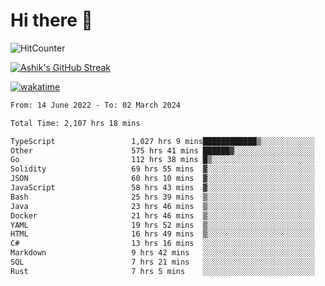 # Hi there 👋

![HitCounter](https://hits.seeyoufarm.com/api/count/incr/badge.svg?url=https%3A%2F%2Fgithub.com%2Fashrhmn1212%2Fhit-counter)

<!-- ![Contribution Graph](https://github-readme-activity-graph.cyclic.app/graph?username=ashrhmn) -->


<!-- [![Top Langs](https://github-readme-stats.vercel.app/api/top-langs/?username=ashrhmn&layout=compact&theme=synthwave&langs_count=10&card_width=445)](https://github.com/anuraghazra/github-readme-stats) -->

[![Ashik's GitHub Streak](https://github-readme-streak-stats.herokuapp.com/?user=ashrhmn&theme=blood&fire=DD7F1C&background=151515&dates=9f9f9f&border=DD2727)](https://git.io/streak-stats)

<!-- ![Ashik's GitHub stats](https://github-readme-stats.vercel.app/api/?username=ashrhmn&show_icons=true&title_color=fff&icon_color=79ff97&text_color=9f9f9f&bg_color=151515) -->

[![wakatime](https://wakatime.com/badge/user/3df86613-ba63-4631-8e65-0ff18e7becad.svg)](https://wakatime.com/@3df86613-ba63-4631-8e65-0ff18e7becad)

<!--START_SECTION:waka-->

```txt
From: 14 June 2022 - To: 02 March 2024

Total Time: 2,107 hrs 18 mins

TypeScript                 1,027 hrs 9 mins████████████▒░░░░░░░░░░░░   48.74 %
Other                      575 hrs 41 mins ██████▓░░░░░░░░░░░░░░░░░░   27.32 %
Go                         112 hrs 38 mins █▒░░░░░░░░░░░░░░░░░░░░░░░   05.34 %
Solidity                   69 hrs 55 mins  ▓░░░░░░░░░░░░░░░░░░░░░░░░   03.32 %
JSON                       60 hrs 10 mins  ▓░░░░░░░░░░░░░░░░░░░░░░░░   02.86 %
JavaScript                 58 hrs 43 mins  ▓░░░░░░░░░░░░░░░░░░░░░░░░   02.79 %
Bash                       25 hrs 39 mins  ▒░░░░░░░░░░░░░░░░░░░░░░░░   01.22 %
Java                       23 hrs 46 mins  ▒░░░░░░░░░░░░░░░░░░░░░░░░   01.13 %
Docker                     21 hrs 46 mins  ▒░░░░░░░░░░░░░░░░░░░░░░░░   01.03 %
YAML                       19 hrs 52 mins  ▒░░░░░░░░░░░░░░░░░░░░░░░░   00.94 %
HTML                       16 hrs 49 mins  ▒░░░░░░░░░░░░░░░░░░░░░░░░   00.80 %
C#                         13 hrs 16 mins  ░░░░░░░░░░░░░░░░░░░░░░░░░   00.63 %
Markdown                   9 hrs 42 mins   ░░░░░░░░░░░░░░░░░░░░░░░░░   00.46 %
SQL                        7 hrs 21 mins   ░░░░░░░░░░░░░░░░░░░░░░░░░   00.35 %
Rust                       7 hrs 5 mins    ░░░░░░░░░░░░░░░░░░░░░░░░░   00.34 %
```

<!--END_SECTION:waka-->


<!--### Most Used Languages
<img src="https://wakatime.com/share/@ashrhmn/24ecb986-5bf8-4607-af7f-0aab08908d8c.png" />

### Favourite Tools
<img src="https://wakatime.com/share/@ashrhmn/f4e08015-f3bc-460a-9228-95a3ba11c604.png" />-->
